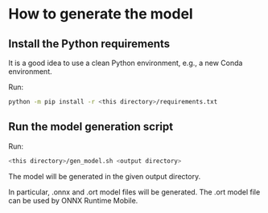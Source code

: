 # How to generate the model

## Install the Python requirements

It is a good idea to use a clean Python environment, e.g., a new Conda environment.

Run:

```bash
python -m pip install -r <this directory>/requirements.txt
```

## Run the model generation script

Run:

```bash
<this directory>/gen_model.sh <output directory>
```

The model will be generated in the given output directory.

In particular, .onnx and .ort model files will be generated.
The .ort model file can be used by ONNX Runtime Mobile.
